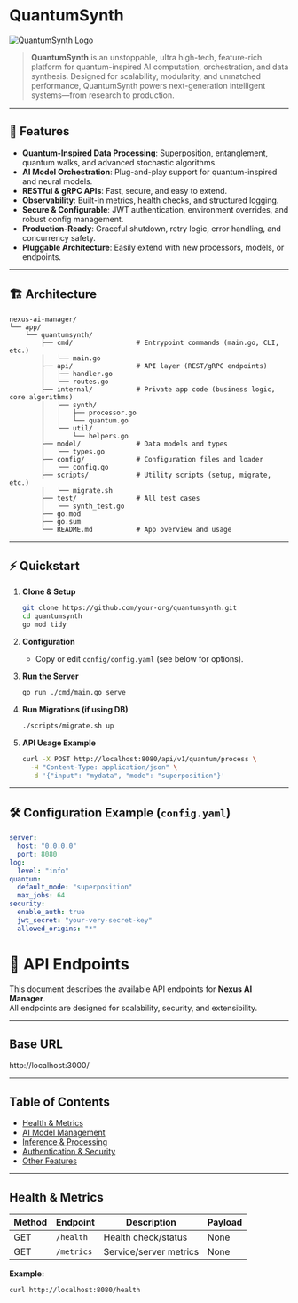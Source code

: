 # QuantumSynth

![QuantumSynth Logo](https://via.placeholder.com/600x150?text=QuantumSynth)

> **QuantumSynth** is an unstoppable, ultra high-tech, feature-rich platform for quantum-inspired AI computation, orchestration, and data synthesis. Designed for scalability, modularity, and unmatched performance, QuantumSynth powers next-generation intelligent systems—from research to production.

---

## 🚀 Features

- **Quantum-Inspired Data Processing**: Superposition, entanglement, quantum walks, and advanced stochastic algorithms.
- **AI Model Orchestration**: Plug-and-play support for quantum-inspired and neural models.
- **RESTful & gRPC APIs**: Fast, secure, and easy to extend.
- **Observability**: Built-in metrics, health checks, and structured logging.
- **Secure & Configurable**: JWT authentication, environment overrides, and robust config management.
- **Production-Ready**: Graceful shutdown, retry logic, error handling, and concurrency safety.
- **Pluggable Architecture**: Easily extend with new processors, models, or endpoints.

---

## 🏗️ Architecture

```
nexus-ai-manager/
└── app/
    └── quantumsynth/
        ├── cmd/                # Entrypoint commands (main.go, CLI, etc.)
        │   └── main.go
        ├── api/                # API layer (REST/gRPC endpoints)
        │   ├── handler.go
        │   └── routes.go
        ├── internal/           # Private app code (business logic, core algorithms)
        │   ├── synth/
        │   │   ├── processor.go
        │   │   └── quantum.go
        │   └── util/
        │       └── helpers.go
        ├── model/              # Data models and types
        │   └── types.go
        ├── config/             # Configuration files and loader
        │   └── config.go
        ├── scripts/            # Utility scripts (setup, migrate, etc.)
        │   └── migrate.sh
        ├── test/               # All test cases
        │   └── synth_test.go
        ├── go.mod
        ├── go.sum
        └── README.md           # App overview and usage
```

---

## ⚡ Quickstart

1. **Clone & Setup**
    ```bash
    git clone https://github.com/your-org/quantumsynth.git
    cd quantumsynth
    go mod tidy
    ```

2. **Configuration**
    - Copy or edit `config/config.yaml` (see below for options).

3. **Run the Server**
    ```bash
    go run ./cmd/main.go serve
    ```

4. **Run Migrations (if using DB)**
    ```bash
    ./scripts/migrate.sh up
    ```

5. **API Usage Example**

    ```bash
    curl -X POST http://localhost:8080/api/v1/quantum/process \
      -H "Content-Type: application/json" \
      -d '{"input": "mydata", "mode": "superposition"}'
    ```

---

## 🛠️ Configuration Example (`config.yaml`)

```yaml
server:
  host: "0.0.0.0"
  port: 8080
log:
  level: "info"
quantum:
  default_mode: "superposition"
  max_jobs: 64
security:
  enable_auth: true
  jwt_secret: "your-very-secret-key"
  allowed_origins: "*"
```

# 🎯 API Endpoints

This document describes the available API endpoints for **Nexus AI Manager**.  
All endpoints are designed for scalability, security, and extensibility.

---

## Base URL

http://localhost:3000/

---

## Table of Contents

- [Health & Metrics](#health--metrics)
- [AI Model Management](#ai-model-management)
- [Inference & Processing](#inference--processing)
- [Authentication & Security](#authentication--security)
- [Other Features](#other-features)

---

## Health & Metrics

| Method | Endpoint      | Description               | Payload            |
|--------|--------------|--------------------------|--------------------|
| GET    | `/health`    | Health check/status      | None               |
| GET    | `/metrics`   | Service/server metrics   | None               |

**Example:**

```bash
curl http://localhost:8080/health
```
